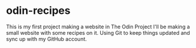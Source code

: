 # odin-recipes
This is my first project making a website in The Odin Project I'll be
making a small website with some recipes on it. Using Git to keep things updated and sync up with my GitHub account.